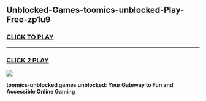
## Unblocked-Games-toomics-unblocked-Play-Free-zp1u9
<h3>
<a href="https://premium76.site?title=toomics-unblocked&ref=10A">CLICK TO PLAY</a></h3>
<hr>

<h3>
<a href="https://premium76.site?title=toomics-unblocked&ref=10A">CLICK 2 PLAY</a>
  
</h3>

<a href="https://premium76.site?title=toomics-unblocked&ref=10A"><img src="https://clearcache.store/games.png"></a>


**toomics-unblocked games unblocked: Your Gateway to Fun and Accessible Online Gaming**
